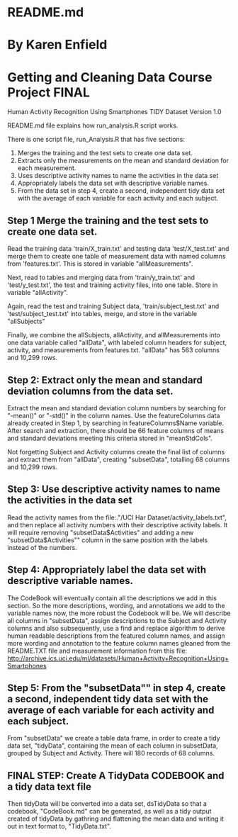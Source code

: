
# README.md  
# By Karen Enfield
# Getting and Cleaning Data Course Project FINAL

Human Activity Recognition Using Smartphones TIDY Dataset
Version 1.0

README.md file explains how run_analysis.R script works.      

There is one script file, run_Analysis.R that has five sections:
  1. Merges the training and the test sets to create one data set.
  2. Extracts only the measurements on the mean and standard deviation for each measurement.
  3. Uses descriptive activity names to name the activities in the data set
  4. Appropriately labels the data set with descriptive variable names.
  5. From the data set in step 4, create a second, independent tidy data set with the average of each variable for each activity and each subject.


Step 1  Merge the training and the test sets to create one data set.
--------------------------------------------------------------------
  Read the training data 'train/X_train.txt' and testing data 'test/X_test.txt' and merge them to create one table of measurement data with named columns from 'features.txt'.  This is stored in variable "allMeasurements".

  Next, read to tables and merging data from 'train/y_train.txt' and 'test/y_test.txt', the test and training activity files, into one table.  Store in variable "allActivity".

  Again, read the test and training Subject data, 'train/subject_test.txt' and  'test/subject_test.txt' into tables, merge, and store in the variable "allSubjects"

  Finally, we combine the allSubjects, allActivity, and allMeasurements into one data variable called "allData", with labeled column headers for subject, activity, and measurements from features.txt.  "allData" has 563 columns and 10,299 rows.


Step 2: Extract only the mean and standard deviation columns from the data set.
-------------------------------------------------------------------------------
  Extract the  mean and standard deviation column numbers by searching for "-mean()" or "-std()" in the column names. Use the featureColumns data already created in Step 1, by searching in featureColumns$Name variable.  After search and extraction, there should be 66  feature columns of means and standard deviations meeting this criteria stored in "meanStdCols".

  Not forgetting Subject and Activity columns create the final list of columns and extract them from "allData", creating "subsetData", totalling 68 columns and 10,299 rows.


Step 3: Use descriptive activity names to name the activities in the data set
-----------------------------------------------------------------------------
  Read the activity names from the file:."/UCI Har Dataset/activity_labels.txt", and then replace all activity numbers with their descriptive activity labels.  It will require removing "subsetData$Activities" and adding a new "subsetData$Activities"" column in the same position with the labels instead of the numbers.

Step 4: Appropriately label the data set with descriptive variable names.
--------------------------------------------------------------------------
  The CodeBook will eventually contain all the descriptions we add in this section.  So the more descriptions, wording, and annotations we add to the variable names now, the more robust the Codebook will be.
  We will describe all columns in "subsetData",  assign descriptions to the Subject and Activity columns and also subsequently, use a find and replace algorithm to derive human readable descriptions from the featured column names, and assign more wording and annotation to the feature column names gleaned from the README.TXT file and measurement information from this file: 
 http://archive.ics.uci.edu/ml/datasets/Human+Activity+Recognition+Using+Smartphones



Step 5: From the "subsetData"" in step 4, create a second, independent tidy data set with the average of each variable for each activity and each subject.
----------------------------------------------------------------------------------------
  From "subsetData" we create a table data frame, in order to create a tidy data set, "tidyData", containing the mean of each column in subsetData, grouped by Subject and Activity.  There will 180 records of 68 columns.  
  
  
FINAL STEP: Create A TidyData CODEBOOK and a tidy data text file
-------------------------------------------------------------
  Then tidyData will be converted into a data set, dsTidyData so that a codebook, "CodeBook.md" can be generated, as well as a tidy output created of tidyData by gathring and flattening the mean data and writing it out in text format to, "TidyData.txt".



